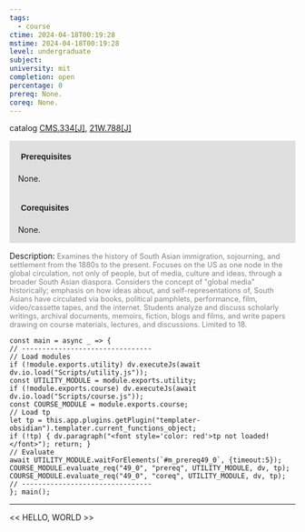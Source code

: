 ```yaml
---
tags:
  - course
ctime: 2024-04-18T00:19:28
mstime: 2024-04-18T00:19:28
level: undergraduate
subject: 
university: mit
completion: open
percentage: 0
prereq: None.
coreq: None.
---
```


catalog [CMS.334[J]](http://student.mit.edu/catalog/mCMSa.html#CMS.334), [21W.788[J]](http://student.mit.edu/catalog/m21Wb.html#21W.788)

<span style="display: block; padding: 15px; background-color: rgb(100, 100, 100, 0.2);"><font id="m_prereq49_0" style="display: block; font-family: Arial, sans-serif; font-weight: bold; padding: 5px">Prerequisites</font><br><span id="prereq49_0">None.</span></span>
<span style="display: block; padding: 15px; background-color: rgb(100, 100, 100, 0.2);"><font id="m_coreq49_0" style="display: block; font-family: Arial, sans-serif; font-weight: bold; padding: 5px">Corequisites</font><br><span id="coreq49_0">None.</span></span>

<font style="">Description:</font>
<font style="color: grey; font-size: 0.8rem;">Examines the history of South Asian immigration, sojourning, and settlement from the 1880s to the present. Focuses on the US as one node in the global circulation, not only of people, but of media, culture and ideas, through a broader South Asian diaspora. Considers the concept of "global media" historically; emphasis on how ideas about, and self-representations of, South Asians have circulated via books, political pamphlets, performance, film, video/cassette tapes, and the internet. Students analyze and discuss scholarly writings, archival documents, memoirs, fiction, blogs and films, and write papers drawing on course materials, lectures, and discussions. Limited to 18.</font>

```dataviewjs
const main = async _ => {
// --------------------------------
// Load modules
if (!module.exports.utility) dv.executeJs(await dv.io.load("Scripts/utility.js"));
const UTILITY_MODULE = module.exports.utility;
if (!module.exports.course) dv.executeJs(await dv.io.load("Scripts/course.js"));
const COURSE_MODULE = module.exports.course;
// Load tp
let tp = this.app.plugins.getPlugin("templater-obsidian").templater.current_functions_object;
if (!tp) { dv.paragraph("<font style='color: red'>tp not loaded!</font>"); return; }
// Evaluate
await UTILITY_MODULE.waitForElements(`#m_prereq49_0`, {timeout:5});
COURSE_MODULE.evaluate_req("49_0", "prereq", UTILITY_MODULE, dv, tp);
COURSE_MODULE.evaluate_req("49_0", "coreq", UTILITY_MODULE, dv, tp);
// --------------------------------
}; main();
```

---

<< HELLO, WORLD >>
